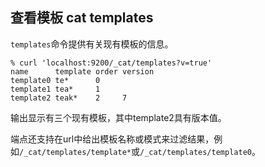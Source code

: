 ## 查看模板 cat templates

`templates`命令提供有关现有模板的信息。    
    
    % curl 'localhost:9200/_cat/templates?v=true'
    name      template order version
    template0 te*      0
    template1 tea*     1
    template2 teak*    2     7

输出显示有三个现有模板，其中template2具有版本值。

端点还支持在url中给出模板名称或模式来过滤结果，例如`/_cat/templates/template*`或`/_cat/templates/template0`。
